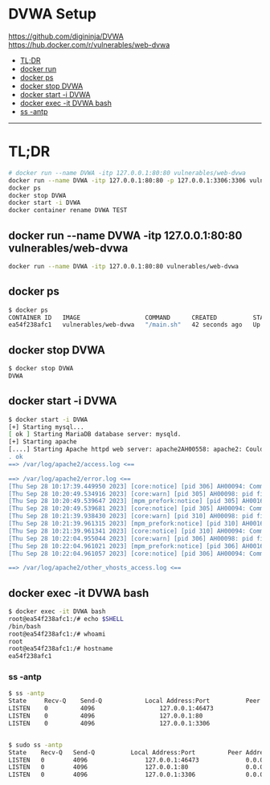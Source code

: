 # DVWA Setup

https://github.com/digininja/DVWA
https://hub.docker.com/r/vulnerables/web-dvwa

- [TL;DR](#tldr)
- [docker run](#docker-run---name-dvwa--itp-1270018080-vulnerablesweb-dvwa)
- [docker ps](#docker-ps)
- [docker stop DVWA](#docker-stop-dvwa)
- [docker start -i DVWA](#docker-start--i-dvwa)
- [docker exec -it DVWA bash](#docker-exec--it-dvwa-bash)
- [ss -antp](#ss--antp)

-------------------------------------------

# TL;DR
```sh
# docker run --name DVWA -itp 127.0.0.1:80:80 vulnerables/web-dvwa
docker run --name DVWA -itp 127.0.0.1:80:80 -p 127.0.0.1:3306:3306 vulnerables/web-dvwa
docker ps
docker stop DVWA
docker start -i DVWA
docker container rename DVWA TEST
```

## docker run --name DVWA -itp 127.0.0.1:80:80 vulnerables/web-dvwa
```sh
docker run --name DVWA -itp 127.0.0.1:80:80 vulnerables/web-dvwa
```

## docker ps
```sh
$ docker ps
CONTAINER ID   IMAGE                  COMMAND      CREATED          STATUS          PORTS                  NAMES
ea54f238afc1   vulnerables/web-dvwa   "/main.sh"   42 seconds ago   Up 41 seconds   127.0.0.1:80->80/tcp   DVWA
```

## docker stop DVWA
```sh
$ docker stop DVWA 
DVWA
```

## docker start -i DVWA
```sh
$ docker start -i DVWA
[+] Starting mysql...
[ ok ] Starting MariaDB database server: mysqld.
[+] Starting apache
[....] Starting Apache httpd web server: apache2AH00558: apache2: Could not reliably determine the server's fully qualified domain name, using 172.17.0.2. Set the 'ServerName' directive globally to suppress this message
. ok 
==> /var/log/apache2/access.log <==

==> /var/log/apache2/error.log <==
[Thu Sep 28 10:17:39.449950 2023] [core:notice] [pid 306] AH00094: Command line: '/usr/sbin/apache2'
[Thu Sep 28 10:20:49.534916 2023] [core:warn] [pid 305] AH00098: pid file /var/run/apache2/apache2.pid overwritten -- Unclean shutdown of previous Apache run?
[Thu Sep 28 10:20:49.539647 2023] [mpm_prefork:notice] [pid 305] AH00163: Apache/2.4.25 (Debian) configured -- resuming normal operations
[Thu Sep 28 10:20:49.539681 2023] [core:notice] [pid 305] AH00094: Command line: '/usr/sbin/apache2'
[Thu Sep 28 10:21:39.938430 2023] [core:warn] [pid 310] AH00098: pid file /var/run/apache2/apache2.pid overwritten -- Unclean shutdown of previous Apache run?
[Thu Sep 28 10:21:39.961315 2023] [mpm_prefork:notice] [pid 310] AH00163: Apache/2.4.25 (Debian) configured -- resuming normal operations
[Thu Sep 28 10:21:39.961341 2023] [core:notice] [pid 310] AH00094: Command line: '/usr/sbin/apache2'
[Thu Sep 28 10:22:04.955044 2023] [core:warn] [pid 306] AH00098: pid file /var/run/apache2/apache2.pid overwritten -- Unclean shutdown of previous Apache run?
[Thu Sep 28 10:22:04.961021 2023] [mpm_prefork:notice] [pid 306] AH00163: Apache/2.4.25 (Debian) configured -- resuming normal operations
[Thu Sep 28 10:22:04.961057 2023] [core:notice] [pid 306] AH00094: Command line: '/usr/sbin/apache2'

==> /var/log/apache2/other_vhosts_access.log <==
```

## docker exec -it DVWA bash
```sh
$ docker exec -it DVWA bash
root@ea54f238afc1:/# echo $SHELL
/bin/bash
root@ea54f238afc1:/# whoami
root
root@ea54f238afc1:/# hostname
ea54f238afc1
```

### ss -antp
```sh
$ ss -antp
State     Recv-Q    Send-Q            Local Address:Port          Peer Address:Port    Process
LISTEN    0         4096                  127.0.0.1:46473              0.0.0.0:*
LISTEN    0         4096                  127.0.0.1:80                 0.0.0.0:*
LISTEN    0         4096                  127.0.0.1:3306               0.0.0.0:*


$ sudo ss -antp
State    Recv-Q   Send-Q          Local Address:Port         Peer Address:Port   Process
LISTEN   0        4096                127.0.0.1:46473             0.0.0.0:*       users:(("containerd",pid=719,fd=10))
LISTEN   0        4096                127.0.0.1:80                0.0.0.0:*       users:(("docker-proxy",pid=564878,fd=4))
LISTEN   0        4096                127.0.0.1:3306              0.0.0.0:*       users:(("docker-proxy",pid=564849,fd=4))
```

### 
```sh

```

### 
```sh

```

### 
```sh

```

### 
```sh

```

